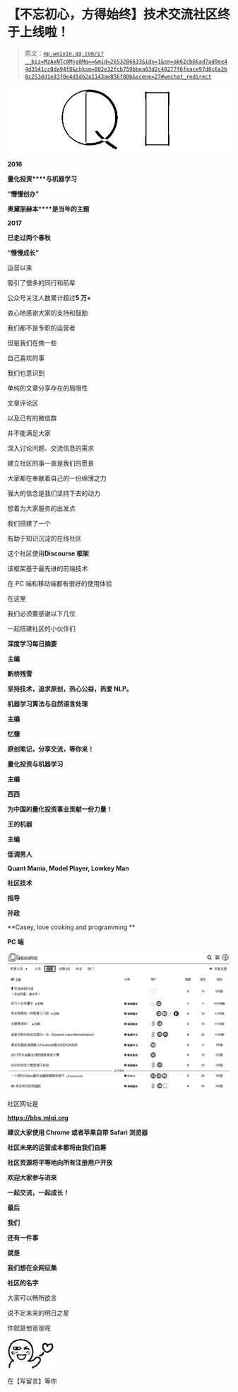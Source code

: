 # 【不忘初心，方得始终】技术交流社区终于上线啦！

> 原文：[`mp.weixin.qq.com/s?__biz=MzAxNTc0Mjg0Mg==&mid=2653286633&idx=1&sn=a662cb66ad7ad9ee44d3541cc0da94f8&chksm=802e32fcb759bbea03d2c40277f6feace97d0c6a2b8c253dd1e83f0e4d1db2a1143ae856f80b&scene=27#wechat_redirect`](http://mp.weixin.qq.com/s?__biz=MzAxNTc0Mjg0Mg==&mid=2653286633&idx=1&sn=a662cb66ad7ad9ee44d3541cc0da94f8&chksm=802e32fcb759bbea03d2c40277f6feace97d0c6a2b8c253dd1e83f0e4d1db2a1143ae856f80b&scene=27#wechat_redirect)

![](img/1062cd2e5e7eaaf42b8f336260a5b683.png)

**2016**

**量化投资****与机器学习**

**“懵懂创办”**

**奥黛丽赫本****是当年的主题**

****2017****

**已走过两个春秋**

**“慢慢成长”**

运营以来

吸引了很多的同行和前辈

公众号关注人数累计超过**5 万+**

衷心地感谢大家的支持和鼓励 

我们都不是专职的运营者

但是我们在做一些

自己喜欢的事

我们也意识到 

单纯的文章分享存在的局限性

文章评论区

以及已有的微信群

并不能满足大家

深入讨论问题、交流信息的需求

建立社区的事一直是我们的愿景

大家都在奉献着自己的一份绵薄之力

强大的信念是我们坚持下去的动力

想着为大家服务的出发点

我们搭建了一个

有助于知识沉淀的在线社区

这个社区使用**Discourse 框架**

该框架基于最先进的前端技术

在 PC 端和移动端都有很好的使用体验

在这里

我们必须要感谢以下几位

一起搭建社区的小伙伴们

**深度学习每日摘要**

**主编**

**断桥残雪**

**坚持技术，追求原创，热心公益，热爱 NLP。**

**机器学习算法与自然语言处理**

**主编**

**忆臻**

**原创笔记，分享交流，等你来！**

**量化投资与机器学习**

**主编**

**西西**

**为中国的量化投资事业贡献一份力量！**

**王的机器**

**主编**

**低调男人**

**Quant Mania, Model Player, Lowkey Man**

**社区技术**

**指导**

**孙政**

**Casey, love cooking and programming **

**PC 端**

![](img/9672542ce82b906d743c007f3afad1e6.png)

社区网址是

**https://bbs.mlqi.org**

**建议大家使用 Chrome 或者苹果自带 Safari 浏览器**

**社区未来的运营成本都将由我们自筹**

**社区资源将平等地向所有注册用户开放**

**欢迎大家参与进来**

**一起交流，一起成长！**

**最后**

**我们**

**还有一件事**

**就是**

**我们想在全网征集**

**社区的名字**

大家可以畅所欲言

说不定未来的明日之星

你就是他爸爸呢

![](img/e0da69dc7a54950b6d3696530ed23c64.png)

在【写留言】等你